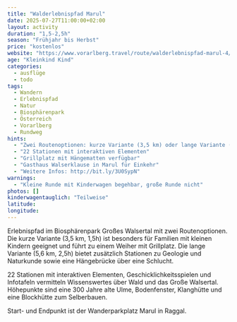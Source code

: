 ```yaml
---
title: "Walderlebnispfad Marul"
date: 2025-07-27T11:00:00+02:00
layout: activity
duration: "1,5-2,5h"
season: "Frühjahr bis Herbst"
price: "kostenlos"
website: "https://www.vorarlberg.travel/route/walderlebnispfad-marul-4/"
age: "Kleinkind Kind"
categories:
  - ausflüge
  - todo
tags:
  - Wandern
  - Erlebnispfad
  - Natur
  - Biosphärenpark
  - Österreich
  - Vorarlberg
  - Rundweg
hints:
  - "Zwei Routenoptionen: kurze Variante (3,5 km) oder lange Variante (5,6 km)"
  - "22 Stationen mit interaktiven Elementen"
  - "Grillplatz mit Hängematten verfügbar"
  - "Gasthaus Walserklause in Marul für Einkehr"
  - "Weitere Infos: http://bit.ly/3U0SypN"
warnings:
  - "Kleine Runde mit Kinderwagen begehbar, große Runde nicht"
photos: []
kinderwagentauglich: "Teilweise"
latitude: 
longitude: 
---
```


Erlebnispfad im Biosphärenpark Großes Walsertal mit zwei Routenoptionen. Die kurze Variante (3,5 km, 1,5h) ist besonders für Familien mit kleinen Kindern geeignet und führt zu einem Weiher mit Grillplatz. Die lange Variante (5,6 km, 2,5h) bietet zusätzlich Stationen zu Geologie und Naturkunde sowie eine Hängebrücke über eine Schlucht.

22 Stationen mit interaktiven Elementen, Geschicklichkeitsspielen und Infotafeln vermitteln Wissenswertes über Wald und das Große Walsertal. Höhepunkte sind eine 300 Jahre alte Ulme, Bodenfenster, Klanghütte und eine Blockhütte zum Selberbauen.

Start- und Endpunkt ist der Wanderparkplatz Marul in Raggal.
